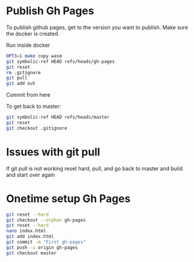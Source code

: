# Publish Gh Pages
To publish github pages, get to the version you want to publish. Make sure the docker is created.


Run inside docker
```bash
OPT3=1 make copy wasm
git symbolic-ref HEAD refs/heads/gh-pages
git reset
rm .gitignore
git pull
git add out
```

Commit from here


To get back to master:

```bash
git symbolic-ref HEAD refs/heads/master
git reset
git checkout .gitignore
```



# Issues with git pull
If git pull is not working reset hard, pull, and go back to master and build and start over again


# Onetime setup Gh Pages
```bash
git reset --hard
git checkout --orphan gh-pages
git reset --hard
nano index.html
git add index.html
git commit -m "First gh-pages"
git push -u origin gh-pages
git checkout master
```